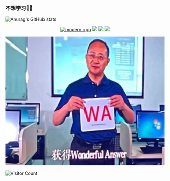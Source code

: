 ### 不想学习🤣🤣
![Anurag's GitHub stats](https://github-readme-stats.vercel.app/api?username=Royster1&show_icons=true&theme=radical)

<div id="img" align=center>
  
[![modern cpp](https://img.shields.io/badge/code-Modern%20Java-blue)](https://learn.microsoft.com/zh-cn/cpp/cpp/welcome-back-to-cpp-modern-cpp) 
![](https://img.shields.io/badge/讨厌-学习-yellow) 
![](https://img.shields.io/badge/性格-开朗-red) 
![](https://img.shields.io/badge/爱好-摄影-red)

</div>

![头像](image/头像.jpg)

![Visitor Count](https://profile-counter.glitch.me/Mq-b/count.svg)
